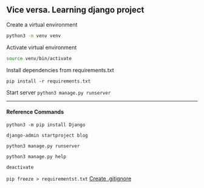 ## Vice versa. Learning django project


Create a virtual environment
```bash
python3 -m venv venv
```
Activate virtual environment
```bash
source venv/bin/activate
```

Install dependencies from requirements.txt

```pip install -r requirements.txt```

Start server
```python3 manage.py runserver```

------------

#### Reference Commands

```python3 -m pip install Django```

```django-admin startproject blog```


```python3 manage.py runserver```




```python3 manage.py help```

```deactivate```

```pip freeze > requirementst.txt```
[Create .gitignore](https://www.toptal.com/developers/gitignore/)
